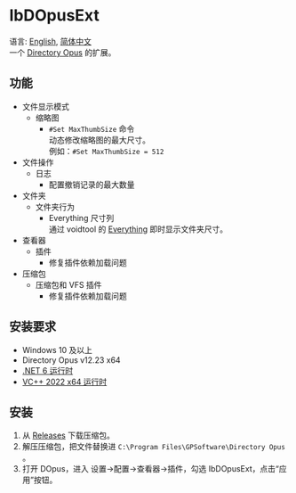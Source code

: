 # IbDOpusExt
语言: [English](README.md), [简体中文](README.zh-Hans.md)  
一个 [Directory Opus](https://www.gpsoft.com.au/) 的扩展。

## 功能
* 文件显示模式
  * 缩略图
    * `#Set MaxThumbSize` 命令  
      动态修改缩略图的最大尺寸。  
      例如：`#Set MaxThumbSize = 512`
* 文件操作
  * 日志
    * 配置撤销记录的最大数量
* 文件夹
  * 文件夹行为
    * Everything 尺寸列  
      通过 voidtool 的 [Everything](https://www.voidtools.com/) 即时显示文件夹尺寸。
* 查看器
  * 插件
    * 修复插件依赖加载问题
* 压缩包
  * 压缩包和 VFS 插件
    * 修复插件依赖加载问题

## 安装要求
* Windows 10 及以上
* Directory Opus v12.23 x64
* [.NET 6 运行时](https://dotnet.microsoft.com/download/dotnet/thank-you/runtime-desktop-6.0.6-windows-x64-installer)
* [VC++ 2022 x64 运行时](https://aka.ms/vs/17/release/vc_redist.x64.exe)

## 安装
1. 从 [Releases](../../releases) 下载压缩包。
2. 解压压缩包，把文件替换进 `C:\Program Files\GPSoftware\Directory Opus` 。
3. 打开 DOpus，进入 设置→配置→查看器→插件，勾选 IbDOpusExt，点击“应用”按钮。